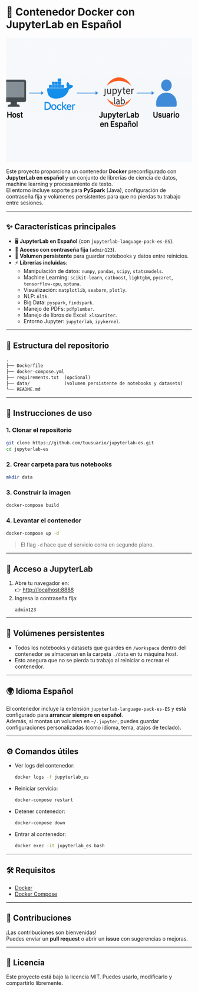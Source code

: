 # 🚀 Contenedor Docker con JupyterLab en Español

![alt text](https://github.com/samuro74/julab/blob/main/intro.png?raw=true)

Este proyecto proporciona un contenedor **Docker** preconfigurado con **JupyterLab en español** y un conjunto de librerías de ciencia de datos, machine learning y procesamiento de texto.  
El entorno incluye soporte para **PySpark** (Java), configuración de contraseña fija y volúmenes persistentes para que no pierdas tu trabajo entre sesiones.

---

## ✨ Características principales

- 🖥️ **JupyterLab en Español** (con `jupyterlab-language-pack-es-ES`).
- 🔑 **Acceso con contraseña fija** (`admin123`).
- 💾 **Volumen persistente** para guardar notebooks y datos entre reinicios.
- ⚡ **Librerías incluidas**:
  - Manipulación de datos: `numpy`, `pandas`, `scipy`, `statsmodels`.
  - Machine Learning: `scikit-learn`, `catboost`, `lightgbm`, `pycaret`, `tensorflow-cpu`, `optuna`.
  - Visualización: `matplotlib`, `seaborn`, `plotly`.
  - NLP: `nltk`.
  - Big Data: `pyspark`, `findspark`.
  - Manejo de PDFs: `pdfplumber`.
  - Manejo de libros de Excel: `xlsxwriter`.
  - Entorno Jupyter: `jupyterlab`, `ipykernel`.

---

## 📂 Estructura del repositorio

```
.
├── Dockerfile
├── docker-compose.yml
├── requirements.txt  (opcional)
├── data/             (volumen persistente de notebooks y datasets)
└── README.md
```

---

## 🚀 Instrucciones de uso

### 1. Clonar el repositorio
```bash
git clone https://github.com/tuusuario/jupyterlab-es.git
cd jupyterlab-es
```

### 2. Crear carpeta para tus notebooks
```bash
mkdir data
```

### 3. Construir la imagen
```bash
docker-compose build
```

### 4. Levantar el contenedor
```bash
docker-compose up -d
```

> El flag `-d` hace que el servicio corra en segundo plano.

---

## 🔑 Acceso a JupyterLab

1. Abre tu navegador en:  
   👉 [http://localhost:8888](http://localhost:8888)  
2. Ingresa la contraseña fija:  
   ```
   admin123
   ```

---

## 📌 Volúmenes persistentes

- Todos los notebooks y datasets que guardes en `/workspace` dentro del contenedor se almacenan en la carpeta `./data` en tu máquina host.
- Esto asegura que no se pierda tu trabajo al reiniciar o recrear el contenedor.

---

## 🌍 Idioma Español

El contenedor incluye la extensión `jupyterlab-language-pack-es-ES` y está configurado para **arrancar siempre en español**.  
Además, si montas un volumen en `~/.jupyter`, puedes guardar configuraciones personalizadas (como idioma, tema, atajos de teclado).

---

## ⚙️ Comandos útiles

- Ver logs del contenedor:
  ```bash
  docker logs -f jupyterlab_es
  ```

- Reiniciar servicio:
  ```bash
  docker-compose restart
  ```

- Detener contenedor:
  ```bash
  docker-compose down
  ```

- Entrar al contenedor:
  ```bash
  docker exec -it jupyterlab_es bash
  ```

---

## 🛠️ Requisitos

- [Docker](https://docs.docker.com/get-docker/)  
- [Docker Compose](https://docs.docker.com/compose/)

---

## 🤝 Contribuciones

¡Las contribuciones son bienvenidas!  
Puedes enviar un **pull request** o abrir un **issue** con sugerencias o mejoras.

---

## 📜 Licencia

Este proyecto está bajo la licencia MIT. Puedes usarlo, modificarlo y compartirlo libremente.
